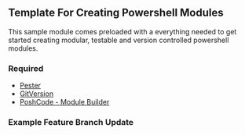 ## Template For Creating Powershell Modules

This sample module comes preloaded with a everything needed to get started creating modular, testable and version controlled powershell modules.

### Required
- [Pester](https://github.com/pester/Pester)
- [GitVersion](https://gitversion.net/docs/)
- [PoshCode - Module Builder](https://github.com/PoshCode/ModuleBuilder)

### Example Feature Branch Update